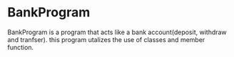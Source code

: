 # BankProgram
BankProgram is a program that acts like a bank account(deposit, withdraw and tranfser). this program utalizes the use of classes and member function.
